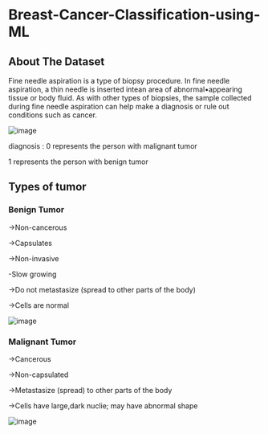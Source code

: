 # Breast-Cancer-Classification-using-ML

## About The Dataset

Fine needle aspiration is a type of biopsy procedure. In fine needle aspiration, a thin needle is
inserted intean area of abnormal•appearing tissue or body fluid. As with other types of
biopsies, the sample collected during fine needle aspiration can help make a diagnosis or rule
out conditions such as cancer.

![image](https://github.com/craterr/Breast-Cancer-Classification-using-ML/assets/106965125/eee70d2c-5135-4936-bebe-6e09567d0167)


diagnosis :
0 represents the person with malignant tumor

1 represents the person with benign tumor

## Types of tumor

### Benign Tumor

->Non-cancerous

->Capsulates

->Non-invasive

-Slow growing

->Do not metastasize (spread to other parts of the body)

->Cells are normal

![image](https://github.com/craterr/Breast-Cancer-Classification-using-ML/assets/106965125/0007e3bf-ecc7-4cc6-958d-8e6927205e6b)


### Malignant Tumor

->Cancerous

->Non-capsulated

->Metastasize (spread) to other parts of the body

->Cells have large,dark nuclie; may have abnormal shape


![image](https://github.com/craterr/Breast-Cancer-Classification-using-ML/assets/106965125/1b77ca1f-ea02-48af-82d9-fadec5b577c3)

